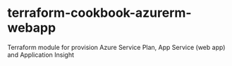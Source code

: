 # terraform-cookbook-azurerm-webapp
Terraform module for provision Azure Service Plan, App Service (web app) and Application Insight
